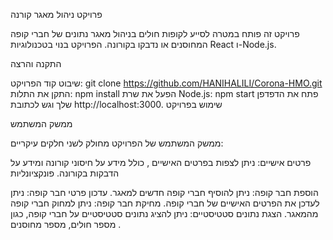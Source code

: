 
פרויקט ניהול מאגר קורנה

פרויקט זה פותח במטרה לסייע לקופות חולים בניהול מאגר נתונים של חברי קופה המחוסנים או נדבקו בקורונה. הפרויקט בנוי בטכנולוגיות React ו-Node.js.

התקנה והרצה


שיבוט קוד הפרויקט:
git clone https://github.com/HANIHALILI/Corona-HMO.git
התקן את התלות:
npm install
הפעל את שרת Node.js:
npm start
פתח את הדפדפן שלך וגש לכתובת http://localhost:3000.
שימוש בפרויקט

ממשק המשתמש

ממשק המשתמש של הפרויקט מחולק לשני חלקים עיקריים:

פרטים אישיים: ניתן לצפות בפרטים האישיים , כולל מידע על חיסוני קורונה ומידע על הדבקות בקורונה.
פונקציונליות

הוספת חבר קופה: ניתן להוסיף חברי קופה חדשים למאגר.
עדכון פרטי חבר קופה: ניתן לעדכן את הפרטים האישיים של חברי קופה.
מחיקת חבר קופה: ניתן למחוק חברי קופה מהמאגר.
הצגת נתונים סטטיסטיים: ניתן להציג נתונים סטטיסטיים על חברי קופה, כגון מספר חולים, מספר מחוסנים .
